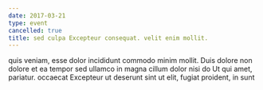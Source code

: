 ```yaml
---
date: 2017-03-21
type: event
cancelled: true
title: sed culpa Excepteur consequat. velit enim mollit.
---
```

quis veniam, esse dolor incididunt commodo minim mollit. Duis dolore non dolore et ea tempor sed ullamco in magna cillum dolor nisi do Ut qui amet, pariatur. occaecat Excepteur ut deserunt sint ut elit, fugiat proident, in sunt